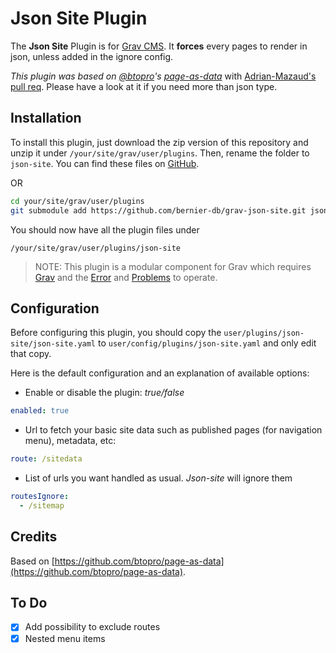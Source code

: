 # Json Site Plugin

The **Json Site** Plugin is for [Grav CMS](http://github.com/getgrav/grav). It **forces** every pages to render in json, unless added in the ignore config.

_This plugin was based on [@btopro](https://github.com/btopro)'s [page-as-data](https://github.com/btopro/page-as-data)_ with [Adrian-Mazaud's pull req](https://github.com/btopro/page-as-data/pull/4). Please have a look at it if you need more than json type.

## Installation

To install this plugin, just download the zip version of this repository and unzip it under `/your/site/grav/user/plugins`. Then, rename the folder to `json-site`. You can find these files on [GitHub](https://github.com/bernierdb/grav-json-site).

OR
````bash
cd your/site/grav/user/plugins
git submodule add https://github.com/bernier-db/grav-json-site.git json-site
````
You should now have all the plugin files under

    /your/site/grav/user/plugins/json-site
	
> NOTE: This plugin is a modular component for Grav which requires [Grav](http://github.com/getgrav/grav) and the [Error](https://github.com/getgrav/grav-plugin-error) and [Problems](https://github.com/getgrav/grav-plugin-problems) to operate.

## Configuration

Before configuring this plugin, you should copy the `user/plugins/json-site/json-site.yaml` to `user/config/plugins/json-site.yaml` and only edit that copy.

Here is the default configuration and an explanation of available options:

- Enable or disable the plugin: _true/false_
```yaml
enabled: true 
```
- Url to fetch your basic site data such as published pages (for navigation menu), metadata, etc:
```yaml
route: /sitedata
````
- List of urls you want handled as usual. *Json-site* will ignore them
````yaml
routesIgnore:     
  - /sitemap
````

## Credits

Based on [https://github.com/btopro/page-as-data](https://github.com/btopro/page-as-data).

## To Do

- [x] Add possibility to exclude routes
- [x] Nested menu items